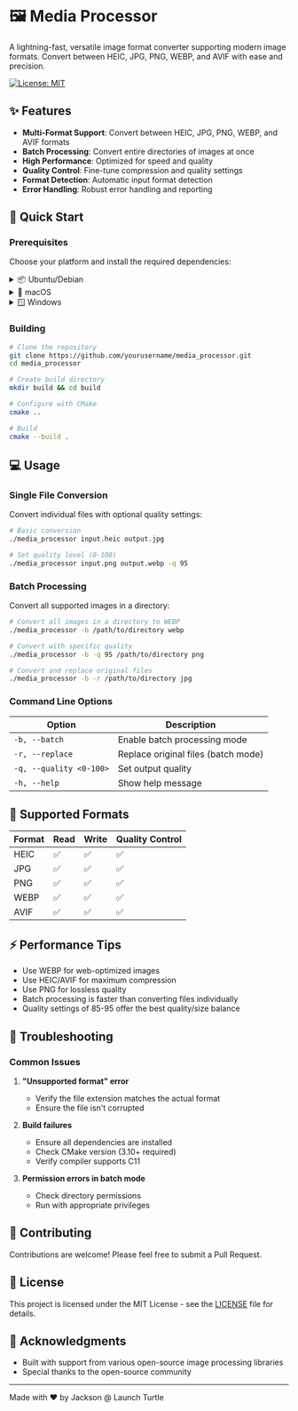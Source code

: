 # 🖼️ Media Processor

A lightning-fast, versatile image format converter supporting modern image formats. Convert between HEIC, JPG, PNG, WEBP, and AVIF with ease and precision.

[![License: MIT](https://img.shields.io/badge/License-MIT-blue.svg)](https://opensource.org/licenses/MIT)

## ✨ Features

- **Multi-Format Support**: Convert between HEIC, JPG, PNG, WEBP, and AVIF formats
- **Batch Processing**: Convert entire directories of images at once
- **High Performance**: Optimized for speed and quality
- **Quality Control**: Fine-tune compression and quality settings
- **Format Detection**: Automatic input format detection
- **Error Handling**: Robust error handling and reporting

## 🚀 Quick Start

### Prerequisites

Choose your platform and install the required dependencies:

<details>
<summary>📦 Ubuntu/Debian</summary>

```bash
sudo apt update
sudo apt install build-essential cmake
sudo apt install libheif-dev libjpeg-dev libpng-dev libwebp-dev libavif-dev
```
</details>

<details>
<summary>🍎 macOS</summary>

```bash
brew install cmake
brew install libheif libjpeg libpng webp libavif
```
</details>

<details>
<summary>🪟 Windows</summary>

1. Install Visual Studio Community Edition with C++ support
2. Install vcpkg (package manager)
3. Run:
```bash
vcpkg install libheif:x64-windows
vcpkg install libjpeg-turbo:x64-windows
vcpkg install libpng:x64-windows
vcpkg install libwebp:x64-windows
vcpkg install libavif:x64-windows
```
</details>

### Building

```bash
# Clone the repository
git clone https://github.com/yourusername/media_processor.git
cd media_processor

# Create build directory
mkdir build && cd build

# Configure with CMake
cmake ..

# Build
cmake --build .
```

## 💻 Usage

### Single File Conversion
Convert individual files with optional quality settings:

```bash
# Basic conversion
./media_processor input.heic output.jpg

# Set quality level (0-100)
./media_processor input.png output.webp -q 95
```

### Batch Processing
Convert all supported images in a directory:

```bash
# Convert all images in a directory to WEBP
./media_processor -b /path/to/directory webp

# Convert with specific quality
./media_processor -b -q 95 /path/to/directory png

# Convert and replace original files
./media_processor -b -r /path/to/directory jpg
```

### Command Line Options

| Option | Description |
|--------|-------------|
| `-b, --batch` | Enable batch processing mode |
| `-r, --replace` | Replace original files (batch mode) |
| `-q, --quality <0-100>` | Set output quality |
| `-h, --help` | Show help message |

## 🎯 Supported Formats

| Format | Read | Write | Quality Control |
|--------|------|-------|----------------|
| HEIC | ✅ | ✅ | ✅ |
| JPG | ✅ | ✅ | ✅ |
| PNG | ✅ | ✅ | ✅ |
| WEBP | ✅ | ✅ | ✅ |
| AVIF | ✅ | ✅ | ✅ |

## ⚡ Performance Tips

- Use WEBP for web-optimized images
- Use HEIC/AVIF for maximum compression
- Use PNG for lossless quality
- Batch processing is faster than converting files individually
- Quality settings of 85-95 offer the best quality/size balance

## 🛟 Troubleshooting

### Common Issues

1. **"Unsupported format" error**
   - Verify the file extension matches the actual format
   - Ensure the file isn't corrupted

2. **Build failures**
   - Ensure all dependencies are installed
   - Check CMake version (3.10+ required)
   - Verify compiler supports C11

3. **Permission errors in batch mode**
   - Check directory permissions
   - Run with appropriate privileges

## 🤝 Contributing

Contributions are welcome! Please feel free to submit a Pull Request.

## 📄 License

This project is licensed under the MIT License - see the [LICENSE](LICENSE) file for details.

## 🙏 Acknowledgments

- Built with support from various open-source image processing libraries
- Special thanks to the open-source community

---

Made with ❤️ by Jackson @ Launch Turtle
